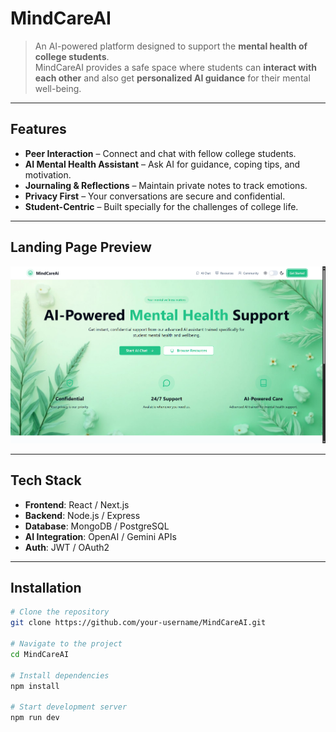 # MindCareAI

> An AI-powered platform designed to support the **mental health of college students**.  
MindCareAI provides a safe space where students can **interact with each other** and also get **personalized AI guidance** for their mental well-being.  

---

##  Features
-  **Peer Interaction** – Connect and chat with fellow college students.  
-  **AI Mental Health Assistant** – Ask AI for guidance, coping tips, and motivation.  
-  **Journaling & Reflections** – Maintain private notes to track emotions.  
-  **Privacy First** – Your conversations are secure and confidential.  
-  **Student-Centric** – Built specially for the challenges of college life.  

---

##  Landing Page Preview

![MindCareAI Landing Page](landing-page.png)

---

##  Tech Stack
- **Frontend**: React / Next.js  
- **Backend**: Node.js / Express  
- **Database**: MongoDB / PostgreSQL  
- **AI Integration**: OpenAI / Gemini APIs  
- **Auth**: JWT / OAuth2  

---

##  Installation

```bash
# Clone the repository
git clone https://github.com/your-username/MindCareAI.git

# Navigate to the project
cd MindCareAI

# Install dependencies
npm install

# Start development server
npm run dev
